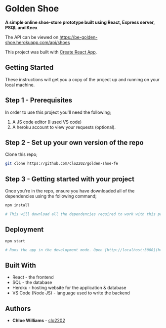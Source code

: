 # Golden Shoe

**A simple online shoe-store prototype built using React, Express server, PSQL and Knex**

The API can be viewed on https://be-golden-shoe.herokuapp.com/api/shoes

This project was built with [Create React App](https://github.com/facebook/create-react-app).

## Getting Started

These instructions will get you a copy of the project up and running on your local machine.

## Step 1 - Prerequisites 

In order to use this project you'll need the following;

1. A JS code editor (I used VS code)
2. A heroku account to view your requests (optional).

## Step 2 - Set up your own version of the repo

Clone this repo;

```bash
git clone https://github.com/clo2202/golden-shoe-fe
```

## Step 3 - Getting started with your project

Once you're in the repo, ensure you have downloaded all of the dependencies using the following command;

```bash
npm install

# This will download all the dependencies required to work with this project.
```

## Deployment

```bash
npm start

# Runs the app in the development mode. Open [http://localhost:3000](http://localhost:3000) to view it in the browser.
```
## Built With 

* React - the frontend
* SQL - the database
* Heroku - hosting website for the application & database
* VS Code (Node JS) - language used to write the backend

## Authors 

* **Chloe Williams** - [clo2202](https://github.com/clo2202)
